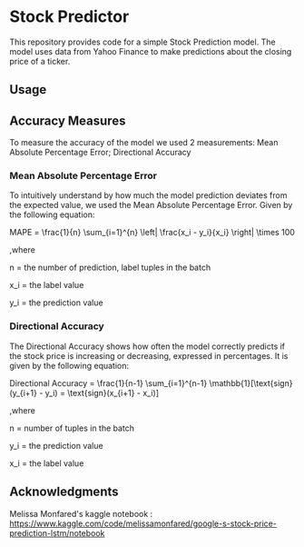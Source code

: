 # Stock Predictor

This repository provides code for a simple Stock Prediction model. The model uses data from Yahoo Finance to make predictions about the closing price of a ticker.

## Usage

## Accuracy Measures

To measure the accuracy of the model we used 2 measurements: Mean Absolute Percentage Error; Directional Accuracy

### Mean Absolute Percentage Error

To intuitively understand by how much the model prediction deviates from the expected value, we used the Mean Absolute Percentage Error. Given by the following equation:

MAPE = \frac{1}{n} \sum_{i=1}^{n} \left| \frac{x_i - y_i}{x_i} \right| \times 100

,where

n = the number of prediction, label tuples in the batch

x_i = the label value

y_i = the prediction value

### Directional Accuracy 

The Directional Accuracy shows how often the model correctly predicts if the stock price is increasing or decreasing, expressed in percentages. It is given by the following equation:

Directional Accuracy = \frac{1}{n-1} \sum_{i=1}^{n-1} \mathbb{1}[\text{sign}(y_{i+1} - y_i) = \text{sign}(x_{i+1} - x_i)]

,where

n = number of tuples in the batch

y_i = the prediction value

x_i = the label value

## Acknowledgments
Melissa Monfared's kaggle notebook : https://www.kaggle.com/code/melissamonfared/google-s-stock-price-prediction-lstm/notebook
